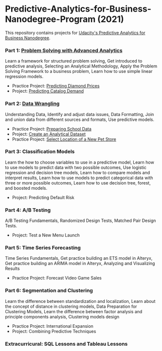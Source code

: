 # Predictive-Analytics-for-Business-Nanodegree-Program (2021) #

This repository contains projects for [Udacity's Predictive Analytics for Business Nanodegree](https://www.udacity.com/course/predictive-analytics-for-business-nanodegree--nd008t).

### Part 1: [Problem Solving with Advanced Analytics](https://github.com/silvanazdravevska/Predictive-Analytics-for-Business-Nanodegree-Program/tree/main/Part%201%20Problem%20Solving%20with%20Advanced%20Analytics) ###

Learn a framework for structured problem solving, Get introduced to predictive analysis, Selecting an Analytical Methodology, Apply the Problem Solving Framework to a business problem, Learn how to use simple linear regression models.

  * Practice Project: [Predicting Diamond Prices](https://github.com/silvanazdravevska/Predictive-Analytics-for-Business-Nanodegree-Program/blob/cfe8c03552800182d63ddf9f167e16ec5b9b750a/Part%201%20Problem%20Solving%20with%20Advanced%20Analytics/Practice%20Project%20Predicting%20Diamond%20Prices.pdf)
  * Project: [Predicting Catalog Demand](https://github.com/silvanazdravevska/Predictive-Analytics-for-Business-Nanodegree-Program/blob/cfe8c03552800182d63ddf9f167e16ec5b9b750a/Part%201%20Problem%20Solving%20with%20Advanced%20Analytics/Project%20Predicting%20Catalog%20Demand.pdf)

### Part 2: [Data Wrangling](https://github.com/silvanazdravevska/Predictive-Analytics-for-Business-Nanodegree-Program/tree/main/Part%202:%20Data%20Wrangling) ###

Understanding Data, Identify and adjust data issues, Data Formatting, Join and union data from different sources and formats, Use predictive models.

  * Practice Project: [Preparing School Data](https://github.com/silvanazdravevska/Predictive-Analytics-for-Business-Nanodegree-Program/blob/3c573d5e1a7d0e0aafab35a529c4fd503c1840e6/Part%202:%20Data%20Wrangling/Practice%20Project%20Preparing%20School%20Data.pdf)
  * Project: [Create an Analytical Dataset](https://github.com/silvanazdravevska/Predictive-Analytics-for-Business-Nanodegree-Program/blob/3c573d5e1a7d0e0aafab35a529c4fd503c1840e6/Part%202:%20Data%20Wrangling/Project%20Create%20an%20Analytical%20Dataset.pdf)
  * Practice Project: [Select Location of a New Pet Store](https://github.com/silvanazdravevska/Predictive-Analytics-for-Business-Nanodegree-Program/blob/3c573d5e1a7d0e0aafab35a529c4fd503c1840e6/Part%202:%20Data%20Wrangling/Practice%20Project%20Select%20Location%20of%20a%20New%20Pet%20Store.pdf)

### Part 3: Classification Models ###

Learn the how to choose variables to use in a predictive model, Learn how to use models to predict data with two possible outcomes, Use logistic regression and decision tree models, Learn how to compare models and interpret results, Learn how to use models to predict categorical data with three or more possible outcomes, Learn how to use decision tree, forest, and boosted models.

  * Project: Predicting Default Risk

### Part 4: A/B Testing ###

A/B Testing Fundamentals, Randomized Design Tests, Matched Pair Design Tests.

 * Project: Test a New Menu Launch

### Part 5: Time Series Forecasting ###

Time Series Fundamentals, Get practice building an ETS model in Alteryx, Get practice building an ARIMA model in Alteryx, Analyzing and Visualizing Results

  * Practice Project: Forecast Video Game Sales

### Part 6: Segmentation and Clustering ###

Learn the difference between standardization and localization, Learn about the concept of distance in clustering models, Data Preparation for Clustering Models, Learn the difference between factor analysis and principle components analysis, Clustering models design

  * Practice Project: International Expansion
  * Project: Combining Predictive Techniques

### Extracurricural: SQL Lessons and Tableau Lessons ###

